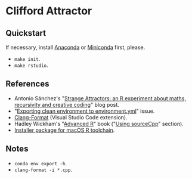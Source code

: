 # Clifford Attractor

## Quickstart

If necessary, install [Anaconda](https://docs.anaconda.com/anaconda/install/) or [Miniconda](https://docs.conda.io/en/latest/miniconda.html) first, please.

- `make init`.
- `make rstudio`.

## References

- Antonio Sánchez's "[Strange Attractors: an R experiment about maths, recursivity and creative coding](https://codingclubuc3m.rbind.io/post/2019-10-15/)" blog post.
- "[Exporting clean environment to environment.yml](https://github.com/conda/conda/issues/4339)" issue.
- [Clang-Format](https://marketplace.visualstudio.com/items?itemName=xaver.clang-format) (Visual Studio Code extension).
- Hadley Wickham's "[Advanced R](https://adv-r.hadley.nz/index.html)" book ("[Using sourceCpp](https://adv-r.hadley.nz/rcpp.html#sourceCpp)" section).
- [Installer package for macOS R toolchain](https://github.com/rmacoslib/r-macos-rtools).

## Notes

- `conda env export -h`.
- `clang-format -i *.cpp`.

